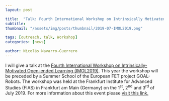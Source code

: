 ```yaml
---
layout: post

title:  "Talk: Fourth International Workshop on Intrinsically Motivated Open-Ended Learning"
subtitle: 
thumbnail: "/assets/img/posts/thumbnail/2019-07-IMOL2019.png"

tags: [outreach, talk, Workshop]
categories: [news]

author: Nicolás Navarro-Guerrero
---
```


I will give a talk at the <a href="https://2019.imol-conf.org" target="_blank">Fourth International Workshop on Intrinsically-Motivated Open-ended Learning (IMOL2019)</a>. This year the workshop will be preceded by a Summer School of the European FET project GOAL-Robots. The workshop was held at the Frankfurt Institute for Advanced Studies (FIAS) in Frankfurt am Main (Germany) on the 1<sup>st</sup>, 2<sup>nd</sup> and 3<sup>rd</sup> of July 2019. For more information about this event please <a href="https://2019.imol-conf.org" target="_blank">visit this link.</a>
<!--more-->



